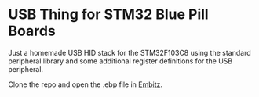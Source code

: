 # USB Thing for STM32 Blue Pill Boards

Just a homemade USB HID stack for the STM32F103C8 using the standard peripheral library and some additional register definitions for the USB peripheral.

Clone the repo and open the .ebp file in [Embitz].

[Embitz]: <http://embitz.org>


